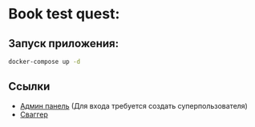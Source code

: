 # Book test quest:

## Запуск приложения:
```sh
docker-compose up -d
```

## Ссылки
- [Админ панель](http://127.0.0.1:8500/admin) (Для входа требуется создать суперпользователя)
- [Сваггер](http://127.0.0.1:8500/swagger)

